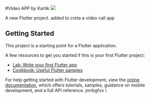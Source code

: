 #Video APP by Kartik
<img src="https://github.com/kartiksaxena532/VideoApp/assets/92146206/1aad0306-954b-4645-93b3-f5d86069060d" style=" width:108 px;height:190 px ; justify-content:center;"/>

A new Flutter project. added to  creta a video call app


## Getting Started

This project is a starting point for a Flutter application.

A few resources to get you started if this is your first Flutter project:

- [Lab: Write your first Flutter app](https://docs.flutter.dev/get-started/codelab)
- [Cookbook: Useful Flutter samples](https://docs.flutter.dev/cookbook)

For help getting started with Flutter development, view the
[online documentation](https://docs.flutter.dev/), which offers tutorials,
samples, guidance on mobile development, and a full API reference.
jmrbgfvx \
